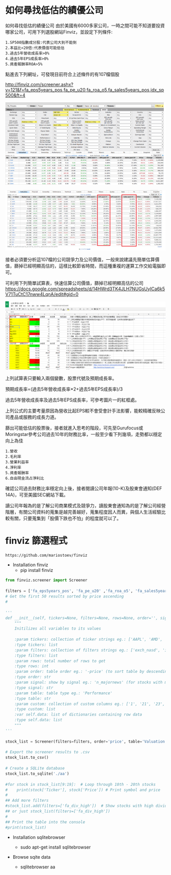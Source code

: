# 如何尋找低估的績優公司


如何尋找低估的績優公司
由於美國有6000多家公司，一時之間可能不知道要投資哪家公司，可用下列選股網站Finviz，並設定下列條件:

```
1.SP500指數成分股:代表公司大到不能倒
2.本益比<20倍:代表價值可能低估
3.過去5年營收成長率>0%
4.過去5年EPS成長率>0%
5.資產報酬率ROA>5%
```


點進去下列網址，可發現目前符合上述條件的有107檔個股

http://finviz.com/screener.ashx?v=121&f=fa_eps5years_pos,fa_pe_u20,fa_roa_o5,fa_sales5years_pos,idx_sp500&ft=4


![](images/擷取選取區域_034.png)

![](images/789.png)


接者必須要分析這107檔的公司競爭力及公司價值，一般來說建議先簡單估算價值，篩掉已經明顯高估的，這樣比較節省時間，而這種重複的運算工作交給電腦即可。


可利用下列簡單試算表，快速估算公司價值，篩掉已經明顯高估的公司
https://docs.google.com/spreadsheets/d/14HWrd3TK4JLH7NUGsUyICa6k5V71TuCtC17nww4LqnA/edit#gid=0


![](images/估算表.png)


上列試算表只要輸入兩個變數，股票代號及預期成長率。

預期成長率=(過去5年營收成長率*2+過去5年EPS成長率)/3

過去5年營收成長率及過去5年EPS成長率，可參考圖片一的紅框處。

上列公式的主要考量原因為營收比起EPS較不會受會計手法影響，能較精確反映公司產品或服務的成長力道。

篩出可能低估的股票後，接者就進入思考的階段，可先至Gurufocus或Moringstar參考公司過去10年的財務比率，一般至少看下列幾項，走勢都以穩定向上為佳

```
1.營收
2.毛利率
3.營業利益率
4.淨利率
5.資產報酬率
6.自由現金流占淨利比
```


確認公司過去財務比率穩定向上後，接者閱讀公司年報(10-K)及股東會通知(DEF 14A)，可至美國SEC網站下載。

讀公司年報為的是了解公司商業模式及競爭力，讀股東會通知為的是了解公司經營階層，有關公司資料的蒐集是越完善越好，蒐集程度因人而異，與個人生活經驗比較有關，只要蒐集到「股價下跌也不怕」的程度就可以了。



# finviz 篩選程式


```sh
https://github.com/mariostoev/finviz
```

- Installation finviz
    - pip install finviz 


```py
from finviz.screener import Screener

filters = ['fa_eps5years_pos', 'fa_pe_u20' ,'fa_roa_o5', 'fa_sales5years_pos', 'idx_sp500']  # Shows companies in NASDAQ which are in the S&P500
# Get the first 50 results sorted by price ascending
# 

'''
def __init__(self, tickers=None, filters=None, rows=None, order='', signal='', table=None, custom=None):
    """
    Initilizes all variables to its values

    :param tickers: collection of ticker strings eg.: ['AAPL', 'AMD', 'WMT']
    :type tickers: list
    :param filters: collection of filters strings eg.: ['exch_nasd', 'idx_sp500', 'fa_div_none']
    :type filters: list
    :param rows: total number of rows to get
    :type rows: int
    :param order: table order eg.: '-price' (to sort table by descending price)
    :type order: str
    :param signal: show by signal eg.: 'n_majornews' (for stocks with major news)
    :type signal: str
    :param table: table type eg.: 'Performance'
    :type table: str
    :param custom: collection of custom columns eg.: ['1', '21', '23', '45']
    :type custom: list
    :var self.data: list of dictionaries containing row data
    :type self.data: list
    """
'''

stock_list = Screener(filters=filters, order='price', table='Valuation')

# Export the screener results to .csv
stock_list.to_csv()

# Create a SQLite database
stock_list.to_sqlite('./aa')

#for stock in stock_list[9:19]:  # Loop through 10th - 20th stocks
#    print(stock['Ticker'], stock['Price']) # Print symbol and price
#
## Add more filters
#stock_list.add(filters=['fa_div_high'])  # Show stocks with high dividend yield
## or just stock_list(filters=['fa_div_high'])
#
## Print the table into the console
#print(stock_list)

```

- Installation sqlitebrowser
    -  sudo apt-get install sqlitebrowser
    


- Browse sqite data
    -  sqlitebrowser aa